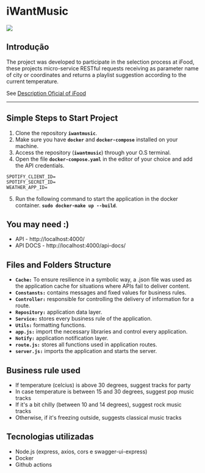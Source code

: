 # iWantMusic

![](https://github.com/JeffersonGibin/iwantmusic/workflows/iWantMusic/badge.svg)

## Introdução

The project was developed to participate in the selection process at iFood, these projects micro-service RESTful requests receiving as parameter name of city or coordinates and returns a playlist suggestion according to the current temperature.

See [Description Oficial of iFood](https://github.com/ifood/ifood-backend-advanced-test)
>

----
## Simple Steps to Start Project
1. Clone the repository **`iwantmusic`**.
2. Make sure you have **`docker`** and **`docker-compose`** installed on your machine.
3. Access the repository (**`iwantmusic`**) through your O.S terminal.
4. Open the file **`docker-compose.yaml`** in the editor of your choice and add the API credentials.

```shell
SPOTIFY_CLIENT_ID=
SPOTIFY_SECRET_ID=
WEATHER_APP_ID=
```
5. Run the following command to start the application in the docker container. **`sudo docker-make up --build`**.

## You may need :)

* API - http://localhost:4000/
* API DOCS - http://localhost:4000/api-docs/

## Files and Folders Structure

* **`Cache:`**  To ensure resilience in a symbolic way, a .json file was used as the application cache for situations where APIs fail to deliver content.
* **`Constansts:`** contains messages and fixed values for business rules.
* **`Controller:`** responsible for controlling the delivery of information for a route.
* **`Repository:`** application data layer.
* **`Service:`** stores every business rule of the application.
* **`Utils:`**  formatting functions.
* **`app.js:`** import the necessary libraries and control every application.
* **`Notify:`** application notification layer.
* **`route.js:`** stores all functions used in application routes.
* **`server.js:`** imports the application and starts the server.

## Business rule used

* If temperature (celcius) is above 30 degrees, suggest tracks for party
* In case temperature is between 15 and 30 degrees, suggest pop music tracks
* If it's a bit chilly (between 10 and 14 degrees), suggest rock music tracks
* Otherwise, if it's freezing outside, suggests classical music tracks


## Tecnologias utilizadas

- Node.js (express, axios, cors e swagger-ui-express)
- Docker
- Github actions
